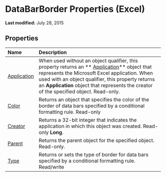 
# DataBarBorder Properties (Excel)

 **Last modified:** July 28, 2015


## Properties



|**Name**|**Description**|
|:-----|:-----|
| [Application](aac44b32-cbb0-c14a-ab3a-cb87692db215.md)|When used without an object qualifier, this property returns an  ** [Application](19b73597-5cf9-4f56-8227-b5211f657f6f.md)** object that represents the Microsoft Excel application. When used with an object qualifier, this property returns an **Application** object that represents the creator of the specified object. Read-only.|
| [Color](a16439a9-c086-9c42-8496-9a16d9011689.md)|Returns an object that specifies the color of the border of data bars specified by a conditional formatting rule. Read-only|
| [Creator](2d240406-f29b-6014-4cc0-06085c9573d8.md)|Returns a 32-bit integer that indicates the application in which this object was created. Read-only  **Long**.|
| [Parent](8938e80f-1d4c-f9d9-15a3-1eaee9807cc1.md)|Returns the parent object for the specified object. Read-only.|
| [Type](9364fadd-5dba-d8a2-a704-a4876173e4a2.md)|Returns or sets the type of border for data bars specified by a conditional formatting rule. Read/write|
